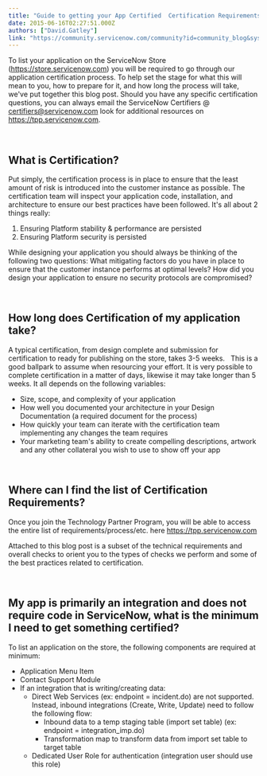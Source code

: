 ```yaml
---
title: "Guide to getting your App Certified  Certification Requirements"
date: 2015-06-16T02:27:51.000Z
authors: ["David.Gatley"]
link: "https://community.servicenow.com/community?id=community_blog&sys_id=259dea69dbd0dbc01dcaf3231f961969"
---
```

<p>To list your application on the ServiceNow Store (<a class="jive-link-external-small" title="k-external-small" href="https://store.servicenow.com/" target="_blank" rel="noopener noreferrer nofollow">https://store.servicenow.com</a>) you will be required to go through our application certification process. To help set the stage for what this will mean to you, how to prepare for it, and how long the process will take, we&#39;ve put together this blog post. Should you have any specific certification questions, you can always email the ServiceNow Certifiers &#64; <a class="jive-link-email-small" title="k-email-small" href="mailto:certifiers&#64;servicenow.com" rel="nofollow">certifiers&#64;servicenow.com</a> look for additional resources on <a class="jive-link-external-small" title="k-external-small" href="https://tpp.servicenow.com/" target="_blank" rel="noopener noreferrer nofollow">https://tpp.servicenow.com</a>.</p>
<p> </p>
<h2>What is Certification?</h2>
<p>Put simply, the certification process is in place to ensure that the least amount of risk is introduced into the customer instance as possible. The certification team will inspect your application code, installation, and architecture to ensure our best practices have been followed. It&#39;s all about 2 things really:</p>
<ol><li>Ensuring Platform stability &amp; performance are persisted</li><li>Ensuring Platform security is persisted</li></ol>
<p>While designing your application you should always be thinking of the following two questions: What mitigating factors do you have in place to ensure that the customer instance performs at optimal levels? How did you design your application to ensure no security protocols are compromised?</p>
<p> </p>
<h2>How long does Certification of my application take?</h2>
<p>A typical certification, from design complete and submission for certification to ready for publishing on the store, takes 3-5 weeks.   This is a good ballpark to assume when resourcing your effort. It is very possible to complete certification in a matter of days, likewise it may take longer than 5 weeks. It all depends on the following variables:</p>
<ul><li>Size, scope, and complexity of your application</li><li>How well you documented your architecture in your Design Documentation (a required document for the process)</li><li>How quickly your team can iterate with the certification team implementing any changes the team requires</li><li>Your marketing team&#39;s ability to create compelling descriptions, artwork and any other collateral you wish to use to show off your app</li></ul>
<p> </p>
<h2>Where can I find the list of Certification Requirements?</h2>
<p>Once you join the Technology Partner Program, you will be able to access the entire list of requirements/process/etc. here <a class="jive-link-external-small" title="k-external-small" href="https://tpp.servicenow.com/" target="_blank" rel="noopener noreferrer nofollow">https://tpp.servicenow.com </a></p>
<p>Attached to this blog post is a subset of the technical requirements and overall checks to orient you to the types of checks we perform and some of the best practices related to certification.</p>
<p> </p>
<h2>My app is primarily an integration and does not require code in ServiceNow, what is the minimum I need to get something certified?</h2>
<p>To list an application on the store, the following components are required at minimum:</p>
<ul><li>Application Menu Item</li><li>Contact Support Module</li><li>If an integration that is writing/creating data:
<ul><li>Direct Web Services (ex: endpoint &#61; incident.do) are not supported. Instead, inbound integrations (Create, Write, Update) need to follow the following flow:
<ul><li>Inbound data to a temp staging table (import set table) (ex: endpoint &#61; integration_imp.do)</li><li>Transformation map to transform data from import set table to target table</li></ul>
</li><li>Dedicated User Role for authentication (integration user should use this role)</li></ul>
</li></ul>
<p> </p>
<h2> </h2>